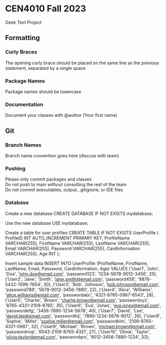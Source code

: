 # CEN4010 Fall 2023  
Geek Text Project

## Formatting
### Curly Braces
The opening curly brace should be placed on the same line as the
previous statement, separated by a single space

### Package Names
Package names should be lowercase

### Documentation
Document your classes with @author (Your first name)

## Git
### Branch Names
Branch name convention goes here (discuss with team)

### Pushing
Please only commit packages and classes  
Do not push to main without consulting the rest of the team  
Do not commit executables, output, .gitignore, or IDE files  

### Database
Create a new database CREATE DATABASE IF NOT EXISTS mydatabase;

Use the new database USE mydatabase;

Create a table for user profiles CREATE TABLE IF NOT EXISTS UserProfile ( ProfileID INT AUTO_INCREMENT PRIMARY KEY, ProfileName VARCHAR(255), FirstName VARCHAR(255), LastName VARCHAR(255), Email VARCHAR(255), Password VARCHAR(255), CardInformation VARCHAR(255), Age INT );

Insert sample data INSERT INTO UserProfile (ProfileName, FirstName, LastName, Email, Password, CardInformation, Age) VALUES ('User1', 'John', 'Doe', 'john.doe@email.com', 'password123', '1234-5678-9012-3456', 25), ('User2', 'Jane', 'Smith', 'jane.smith@email.com', 'password456', '9876-5432-1098-7654', 30), ('User3', 'Bob', 'Johnson', 'bob.johnson@email.com', 'password789', '5678-9012-3456-7890', 22), ('User4', 'Alice', 'Williams', 'alice.williams@email.com', 'passwordabc', '4321-8765-0987-6543', 28), ('User5', 'Charlie', 'Brown', 'charlie.brown@email.com', 'passwordxyz', '8765-4321-2109-8765', 35), ('User6', 'Eva', 'Jones', 'eva.jones@email.com', 'passwordefg', '3456-7890-1234-5678', 40), ('User7', 'David', 'Lee', 'david.lee@email.com', 'passwordhij', '7890-1234-5678-9012', 26), ('User8', 'Sophie', 'Miller', 'sophie.miller@email.com', 'passwordklm', '2109-8765-4321-0987', 32), ('User9', 'Michael', 'Brown', 'michael.brown@email.com', 'passwordnop', '6543-2109-8765-4321', 27), ('User10', 'Olivia', 'Taylor', 'olivia.taylor@email.com', 'passwordqrs', '9012-3456-7890-1234', 33);